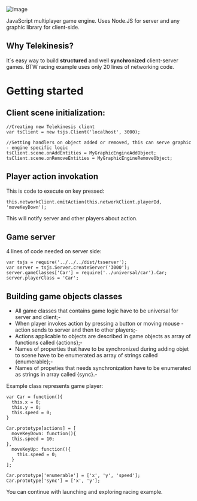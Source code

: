 ![Image](../../blob/master/assets/telekinesislogo.png?raw=true)

JavaScript multiplayer game engine. 
Uses Node.JS for server and any graphic library for client-side.

Why Telekinesis?
----------------
It`s easy way to build <b>structured</b> and well <b>synchronized</b> client-server games.
BTW racing example uses only 20 lines of networking code.

Getting started
===============
Client scene initialization:
--------------------------------------
    //Creating new Telekinesis client
    var tsClient = new tsjs.Client('localhost', 3000);
    
    //Setting handlers on object added or removed, this can serve graphic - engine specific logic
    tsClient.scene.onAddEntities = MyGraphicEngineAddObject;
    tsClient.scene.onRemoveEntities = MyGraphicEngineRemoveObject;
    
Player action invokation
------------------------
This is code to execute on key pressed:
    
    this.networkClient.emitAction(this.networkClient.playerId, 'moveKeyDown');
    
This will notify server and other players about action.

Game server
-----------
4 lines of code needed on server side:

    var tsjs = require('../../../dist/tsserver');
    var server = tsjs.Server.createServer('3000');
    server.gameClasses['Car'] = require('../universal/car').Car;
    server.playerClass = 'Car';

Building game objects classes
--------------------------------------
- All game classes that contains game logic have to be universal for server and client;-
- When player invokes action by pressing a button or moving mouse - action sends to server and then to other players;-
- Actions applicable to objects are described in game objects as array of functions called {actions};-
- Names of properties that have to be synchronized during adding objet to scene have to be enumerated as array of strings called {enumerable};-
- Names of propeties that needs synchronization have to be enumerated as strings in array called {sync}.-

Example class represents game player:

    var Car = function(){
      this.x = 0;
      this.y = 0;
      this.speed = 0;
    }

    Car.prototype[actions] = [
      moveKeyDown: function(){
      this.speed = 10;
    },
      moveKeyUp: function(){
        this.speed = 0;
      }
    ];

    Car.prototype['enumerable'] = ['x', 'y', 'speed'];
    Car.prototype['sync'] = ['x', 'y'];
    
You can continue with launching and exploring racing example.
